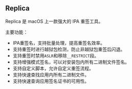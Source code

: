 ## Replica

Replica 是 macOS 上一款强大的 IPA 重签工具。

主要功能：

* IPA重签名，支持批量处理，提高重签名效率。
* 支持重签时进行越狱包检测，防止非越狱包重签后闪退。
* 支持重签时禁用`ASLR`和移除`__RESTRICT`段。
* 支持增强模式签名，可以对安装包内所有二进制文件签名。
* 支持自定义脚本，允许自定义重签流程。
* 支持快速查找应用内所有二进制文件。
* 支持快速查询应用签名证书的可用性。

